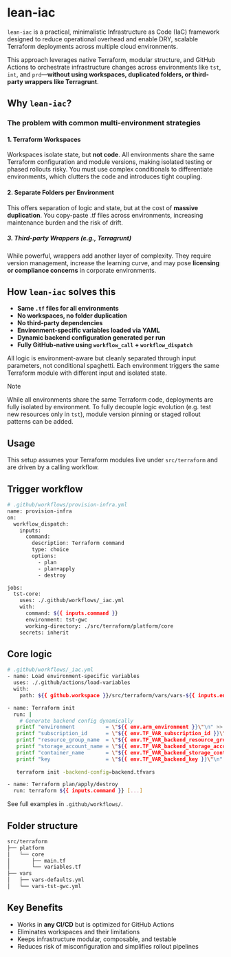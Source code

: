 # lean-iac

``lean-iac`` is a practical, minimalistic Infrastructure as Code (IaC) framework designed to reduce operational overhead and enable DRY, scalable Terraform deployments across multiple cloud environments.

This approach leverages native Terraform, modular structure, and GitHub Actions to orchestrate infrastructure changes across environments like ``tst``, ``int``, and ``prd``—**without using workspaces, duplicated folders, or third-party wrappers like Terragrunt**.

## Why ``lean-iac``?

### The problem with common multi-environment strategies

#### 1. Terraform Workspaces

Workspaces isolate state, but **not code**. All environments share the same Terraform configuration and module versions, making isolated testing or phased rollouts risky. You must use complex conditionals to differentiate environments, which clutters the code and introduces tight coupling.

#### 2. Separate Folders per Environment

This offers separation of logic and state, but at the cost of **massive duplication**. You copy-paste .tf files across environments, increasing maintenance burden and the risk of drift.

##### 3. Third-party Wrappers (e.g., Terragrunt)

While powerful, wrappers add another layer of complexity. They require version management, increase the learning curve, and may pose **licensing or compliance concerns** in corporate environments.

## How ```lean-iac``` solves this

- **Same ``.tf`` files for all environments**
- **No workspaces, no folder duplication**
- **No third-party dependencies**
- **Environment-specific variables loaded via YAML**
- **Dynamic backend configuration generated per run**
- **Fully GitHub-native using ``workflow_call`` + ``workflow_dispatch``**

All logic is environment-aware but cleanly separated through input parameters, not conditional spaghetti. Each environment triggers the same Terraform module with different input and isolated state.

> [!NOTE]
> While all environments share the same Terraform code, deployments are fully isolated by environment. To fully decouple logic evolution (e.g. test new resources only in ``tst``), module version pinning or staged rollout patterns can be added.

## Usage

This setup assumes your Terraform modules live under ``src/terraform`` and are driven by a calling workflow.

## Trigger workflow

```bash
# .github/workflows/provision-infra.yml
name: provision-infra
on:
  workflow_dispatch:
    inputs:
      command:
        description: Terraform command
        type: choice
        options:
          - plan
          - plan+apply
          - destroy

jobs:
  tst-core:
    uses: ./.github/workflows/_iac.yml
    with:
      command: ${{ inputs.command }}
      environment: tst-gwc
      working-directory: ./src/terraform/platform/core
    secrets: inherit
```

## Core logic

```bash
# .github/workflows/_iac.yml
- name: Load environment-specific variables
  uses: ./.github/actions/load-variables
  with:
    path: ${{ github.workspace }}/src/terraform/vars/vars-${{ inputs.environment }}.yml

- name: Terraform init
  run: |
    # Generate backend config dynamically
   printf "environment          = \"${{ env.arm_environment }}\"\n" >> $FILENAME
   printf "subscription_id      = \"${{ env.TF_VAR_subscription_id }}\"\n" >> $FILENAME
   printf "resource_group_name  = \"${{ env.TF_VAR_backend_resource_group_name }}\"\n" >> $FILENAME
   printf "storage_account_name = \"${{ env.TF_VAR_backend_storage_account_name }}\"\n" >> $FILENAME
   printf "container_name       = \"${{ env.TF_VAR_backend_storage_container_name }}\"\n" >> $FILENAME
   printf "key                  = \"${{ env.TF_VAR_backend_key }}\"\n" >> $FILENAME
   
   terraform init -backend-config=backend.tfvars

- name: Terraform plan/apply/destroy
  run: terraform ${{ inputs.command }} [...]
```

See full examples in ``.github/workflows/``.

## Folder structure

```bash
src/terraform
├── platform
│   └── core
│       ├── main.tf
│       └── variables.tf
├── vars
│   ├── vars-defaults.yml
│   └── vars-tst-gwc.yml
```

## Key Benefits

- Works in **any CI/CD** but is optimized for GitHub Actions
- Eliminates workspaces and their limitations
- Keeps infrastructure modular, composable, and testable
- Reduces risk of misconfiguration and simplifies rollout pipelines